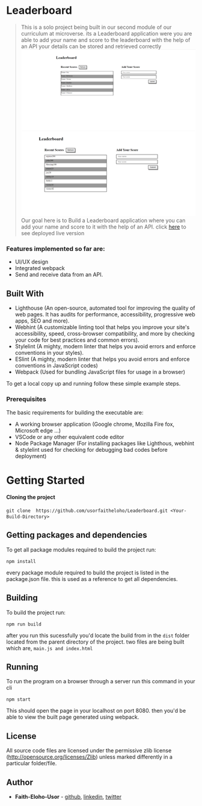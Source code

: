 # Leaderboard

> This is a solo project being built in our second module of our curriculum at microverse. its a Leaderboard application were you are able to add your name and score to the leaderboard with the help of an API your details can be stored and retrieved correctly
![screenshot](assets/demo.PNG)
![screenshot](assets/demo2.PNG)
Our goal here is to Build a Leaderboard application where you can add your name and score to it with the help of an API. click [here](https://harlexkhal.github.io/Leaderboard/) to see deployed live version

### Features implemented so far are:

- UI/UX design
- Integrated webpack
- Send and receive data from an API.

## Built With

- Lighthouse (An open-source, automated tool for improving the quality of web pages. It has audits for performance, accessibility, progressive web apps, SEO and more).
- Webhint (A customizable linting tool that helps you improve your site's accessibility, speed, cross-browser compatibility, and more by checking your code for best practices and common errors).
- Stylelint (A mighty, modern linter that helps you avoid errors and enforce conventions in your styles).
- ESlint (A mighty, modern linter that helps you avoid errors and enforce conventions in JavaScript codes)
- Webpack (Used for bundling JavaScript files for usage in a browser)

To get a local copy up and running follow these simple example steps.

### Prerequisites

The basic requirements for building the executable are:

- A working browser application (Google chrome, Mozilla Fire fox, Microsoft edge ...)
- VSCode or any other equivalent code editor
- Node Package Manager (For installing packages like Lighthous, webhint & stylelint used for checking for debugging bad codes before deployment)

# Getting Started

#### Cloning the project

```
git clone  https://github.com/usorfaitheloho/Leaderboard.git <Your-Build-Directory>
```

## Getting packages and dependencies
To get all package modules required to build the project run:
```
npm install
```
every package module required to build the project is listed in the package.json file. this is used as a reference to get all dependencies.

## Building 

To build the project run:
```
npm run build
```
after you run this sucessfully you'd locate the build from in the ```dist``` folder located from the parent directory of the project. two files are being built which are, ```main.js and index.html```

## Running

To run the program on a browser through a server run this command in your cli
```
npm start
```
This should open the page in your localhost on port 8080. then you'd be able to view the built page generated using webpack.

## License

All source code files are licensed under the permissive zlib license
(http://opensource.org/licenses/Zlib) unless marked differently in a particular folder/file.

## Author
- **Faith-Eloho-Usor** - [github](https://github.com/usorfaitheloho), [linkedin](https://www.linkedin.com/in/faith-usor), [twitter](https://twitter.com/faithusor16)